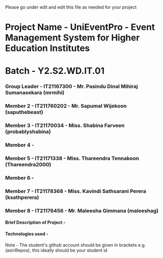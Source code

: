 Please go under edit and edit this file as needed for your project

# Project Name - UniEventPro - Event Management System for Higher Education Institutes
# Batch - Y2.S2.WD.IT.01
### Group Leader - IT21167300 - Mr. Pasindu Dinal Mihiraj Sumanasekara (mrmihi)
### Member 2 - IT211760202 - Mr. Sapumal Wijekoon (saputhebeast)
### Member 3 - IT21170034 - Miss. Shabina Farveen (probablyshabina)
### Member 4 - 
### Member 5 - IT21171338 - Miss. Thareendra Tennakoon (Thareendra2000) 
### Member 6 - 
### Member 7 - IT21178368 - Miss. Kavindi Sathsarani Perera (ksathperera)
### Member 8 - IT21176456 - Mr. Maleesha Gimmana (maleeshag)

#### Brief Description of Project - 
#### Technologies used - 

Note - The student's github account should be given in brackets e.g. (asiriRepos), this ideally should be your student id 

